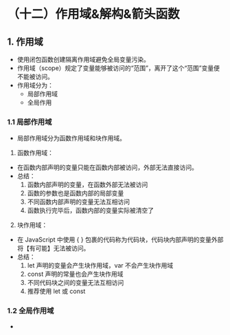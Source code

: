 # （十二）作用域&解构&箭头函数

## 1. 作用域

- 使用闭包函数创建隔离作用域避免全局变量污染。
- 作用域（scope）规定了变量能够被访问的“范围”，离开了这个“范围”变量便不能被访问。
- 作用域分为：
    - 局部作用域
    - 全局作用

### 1.1 局部作用域

- 局部作用域分为函数作用域和块作用域。

1. 函数作用域：
- 在函数内部声明的变量只能在函数内部被访问，外部无法直接访问。
- 总结：
    1. 函数内部声明的变量，在函数外部无法被访问
    2. 函数的参数也是函数内部的局部变量
    3. 不同函数内部声明的变量无法互相访问
    4. 函数执行完毕后，函数内部的变量实际被清空了

2. 块作用域：
- 在 JavaScript 中使用 { } 包裹的代码称为代码块，代码块内部声明的变量外部将【有可能】无法被访问。
- 总结：
    1. let 声明的变量会产生块作用域，var 不会产生块作用域
    2. const 声明的常量也会产生块作用域
    3. 不同代码块之间的变量无法互相访问
    4. 推荐使用 let 或 const

### 1.2 全局作用域

- <script> 标签和 .js 文件的【最外层】就是所谓的全局作用域，在此声明的变量在函数内部也可以被访问。
- 全局作用域中声明的变量，任何其它作用域都可以被访问
- 注意：
    1. 为 window 对象动态添加的属性默认也是全局的，不推荐！
    2. 函数中未使用任何关键字声明的变量为全局变量，不推荐！！！
    3. 尽可能少的声明全局变量，防止全局变量被污染

### 1.3 作用域链

- 作用域链本质上是底层的变量查找机制。
    - 在函数被执行时，会优先查找当前函数作用域中查找变量
    - 如果当前作用域查找不到则会依次逐级查找父级作用域直到全局作用域
- 总结：
    1. 嵌套关系的作用域串联起来形成了作用域链
    2. 相同作用域链中按着从小到大的规则查找变量
    3. 子作用域能够访问父作用域，父级作用域无法访问子级作用域

### 1.4 JS垃圾回收机制

#### 1.4.1 什么是垃圾回收机制？

- 垃圾回收机制(Garbage Collection) 简称 GC
- JS中内存的分配和回收都是自动完成的，内存在不使用的时候会被垃圾回收器自动回收。
- 正因为垃圾回收器的存在，许多人认为JS不用太关心内存管理的问题
- 但如果不了解JS的内存管理机制，我们同样非常容易成内存泄漏（内存无法被回收）的情况
- 不再用到的内存，没有及时释放，就叫做内存泄漏

#### 1.4.2 内存的生命周期

- JS环境中分配的内存, 一般有如下生命周期：
    1. 内存分配：当我们声明变量、函数、对象的时候，系统会自动为他们分配内存
    2. 内存使用：即读写内存，也就是使用变量、函数等
    3. 内存回收：使用完毕，由垃圾回收自动回收不再使用的内存
    4. 说明：
        - 全局变量一般不会回收(关闭页面回收)；
        - 一般情况下局部变量的值, 不用了, 会被自动回收掉

#### 1.4.3 拓展-JS垃圾回收机制-算法说明

堆栈空间分配区别：
1. 栈（操作系统）: 由操作系统自动分配释放函数的参数值、局部变量等，基本数据类型放到栈里面。
2. 堆（操作系统）: 一般由程序员分配释放，若程序员不释放，由垃圾回收机制回收。复杂数据类型放到堆里面。

下面介绍两种常见的浏览器垃圾回收算法: 引用计数法和标记清除。

1. 引用计数法：
- IE采用的引用计数算法，定义“内存不再使用”，就是看一个对象是否有指向它的引用，没有引用了就回收对象
- 算法：
    1. 跟踪记录被引用的次数
    2. 如果被引用了一次，那么就记录次数1,多次引用会累加 ++
    3. 如果减少一个引用就减1 --
    4. 如果引用次数是0 ，则释放内存
- 但它却存在一个致命的问题：嵌套引用（循环引用）
- 如果两个对象相互引用，尽管他们已不再使用，垃圾回收器不会进行回收，导致内存泄露。
- 因为他们的引用次数永远不会是0。这样的相互引用如果说很大量的存在就会导致大量的内存泄露：
    ```
    function fn() {
        let o1 = {}
        let o2 = {}
        o1.a = o2
        o2.a = o1
        return '引用计数无法回收'
    }
    fn()
    ```

2. 标记清除法
- 现代的浏览器已经不再使用引用计数算法了。
- 现代浏览器通用的大多是基于标记清除算法的某些改进算法，总体思想都是一致的。
- 核心：
    1. 标记清除算法将“不再使用的对象”定义为“无法达到的对象”。
    2. 就是从根部（在JS中就是全局对象）出发定时扫描内存中的对象。凡是能从根部到达的对象，都是还需要使用的。
    3. 那些无法由根部出发触及到的对象被标记为不再使用，稍后进行回收。

### 1.5 闭包

- 概念：一个函数对周围状态的引用捆绑在一起，内层函数中访问到其外层函数的作用域
- 简单理解：闭包 = 内层函数 + 外层函数的变量
- 闭包作用：封闭数据，提供操作，外部也可以访问函数内部的变量
- 闭包的基本格式:
    ```js
    function outer() {
        let i = 1
        fucntion fn() {
            console.log(i)
        }
        return fn
    }
    const fun = outer()
    fun()       // 1
    // 外层函数使用内部函数的变量
    
    // 简约写法
    function outer() {
        let i = 1
        return fucntion () {
            console.log(i)
        }
    }
    const fun = outer()
    fun()       // 调用fun  1
    // 外层函数使用内部函数的变量
    ```
- 闭包应用：实现数据的私有。
- 比如，我们要做个统计函数调用次数，函数调用一次，就++
    - 不推荐例子：
        ```js
        let count = 1
        function fn() {
            count++
            console.log('函数被调用${count}次')
        }
        fn()    // 2
        fn()    // 3
        ```
        - 但是，这个 count 是个全局变量，很容易被修改。
    - 推荐例子：
        ```js
        function fn() {
            let count = 1
            function fun() {
                count++
                console.log('函数被调用${count}次')
            }
            return fun
        }
        const result = fn()
        result()    // 2
        result()    // 3
        ```    
        - 这样实现了数据私有，无法直接修改 count。
- 闭包的作用？
    - 封闭数据，实现数据私有，外部也可以访问函数内部的变量
    - 闭包很有用，因为它允许将函数与其所操作的某些数据（环境）关联起来
- 闭包可能引起的问题？
    - 内存泄漏。

### 1.6 变量提升

- 变量提升是 JavaScript 中比较“奇怪”的现象，它允许在变量声明之前即被访问（仅存在于var声明变量）
- 注意：
    1. 变量在未声明即被访问时会报语法错误
    2. 变量在var声明之前即被访问，变量的值为 undefined
    3. let/const 声明的变量不存在变量提升
    4. 变量提升出现在相同作用域当中
    5. 实际开发中推荐先声明再访问变量
- JS初学者经常花很多时间才能习惯变量提升，还经常出现一些意想不到的bug，正因为如此，ES6 引入了块级作用域，用 let 或者 const 声明变量，让代码写法更加规范和人性化。

- 用 var 关键字声明变量会有变量提升
- 变量提升是什么流程？
    - 先把 var 变量提升到当前作用域于最前面
    - 只提升变量声明，不提升变量赋值
    - 然后依次执行代码
- 我们不建议使用var声明变量

## 2. 函数进阶

### 2.1 函数提升

- 函数提升与变量提升比较类似，是指函数在声明之前即可被调用。
- 例子：
    ```js
    // 调用函数
    foo()
    // 声明函数
    function foo() {
        console.log('声明之前即被调用...')
    }
    
    // 不存在提升现象
    bar()   // 错误
    var var = function() {
        console.log('函数表达式不存在提升现象...')
    }
    ```
- 总结：
    1. 函数提升能够使函数的声明调用更灵活
    2. 函数表达式不存在提升的现象
    3. 函数提升出现在相同作用域当中

### 2.2 函数参数

1. 动态参数
- arguments 是函数内部内置的伪数组变量，它包含了调用函数时传入的所有实参
- 总结：
    1. arguments 是一个伪数组，只存在于函数中
    2. arguments 的作用是动态获取函数的实参
    3. 可以通过for循环依次得到传递过来的实参
- 例子：
    ```js
    function sum() {
        // console.log(arguments)
        let s = 0
        for(let i = 0; i < arguments.length; i++) {
            s += arguments[i]
        }
        console.log(s)
    }
    // 调用求和函数
    sum(5, 10)
    sum(1, 2, 4)
    ```
- 当不确定传递多少个实参的时候，我们使用 arguments 动态参数。

2. 剩余参数
- 剩余参数允许我们将一个不定数量的参数表示为一个数组
- 例子：
    ```js
    function getSum(...other) {
        // other 得到 [1,2,3]
        console.log(other)
    }
    getSum(1, 2, 3)
    ```
- 和 arguments 有什么不同：  
    1. ... 是语法符号，置于最末函数形参之前，用于获取多余的实参
    2. 借助 ... 获取的剩余实参，是个真数组
    3. 开发中，还是提倡多使用剩余参数
- 例子：
    ```js
    function config(baseURL, ...other) {
        console.log(baseURL)    // 得到 http://baidu.com
        console.log(other)      // 得到 ['get', 'json']
    }
    config('http://baidu.com', 'get', 'json');
    ```

3. 展开运算符
- 展开运算符(…)，将一个数组进行展开
- 例子：
    ```js
    const arr = [1, 5, 3, 8, 2]
    console.log(...arr)     // 1 5 3 8 2
    ```
    - 不会修改原数组
- 典型运用场景：求数组最大值(最小值)、合并数组等
- 例子：
    ```js
    const arr = [1, 5, 3, 8, 2]
    console.log(Math.max(...arr))     // 8
    console.log(Math.min(...arr))     // 1
    
    // 合并数组
    const arr1 = [1, 2, 3]
    const arr2 = [4 ,5, 6]
    const arr3 = [...arr1, ...arr3]
    console.log(arr3)   // [1,2,3,4,5,6]
    ```
- 展开运算符 or 剩余参数：
    - 剩余参数：函数参数使用，得到真数组
    - 展开运算符：数组中使用，数组展开

### 2.3 箭头函数（重要）

- 引入箭头函数的目的是更简短的函数写法并且不绑定this，箭头函数的语法比函数表达式更简洁
- 使用场景：箭头函数更适用于那些本来需要匿名函数的地方

#### 2.3.1 基本语法

1. 语法1：基本写法
    ```js
    // 普通函数
    const fn = function() {
        console.log('我是普通函数')
    }
    fn()
    
    // 箭头函数
    const fn = () => {
        console.log('我是箭头函数')
    }
    fn()
    ```

2. 语法2：只有一个参数可以省略小括号
    ```js
    // 普通函数
    const fn = function(x) {
        return x + x
    }
    console.log(fn(1))  // 2
    
    // 箭头函数
    const fn = x => {
        return x + x
    }
    console.log(fn(1))  // 2
    ```

3. 语法3：如果函数体只有一行代码，可以写到一行上，并且无需写 return 直接返回值
    ```js
    // 普通函数
    const fn = function(x, y) {
        return x + y
    }
    console.log(fn(1, 2))  // 3
    
    // 箭头函数
    const fn = (x, y) => x + y
    console.log(fn(1, 2))  // 3
    
    // 更简洁的语法：
    const form = document.querySelector('form')
    form.addEventListener('click', ev => ev.preventDefault())
    ```

4. 语法4：加括号的函数体返回对象字面量表达式
    ```js
    const fn1 = uname => ({uname: uname})
    console.log(fn1('pink老师'))    // {uname: 'pink老师'}
    ```

5. 总结
- 箭头函数属于表达式函数，因此不存在函数提升
- 箭头函数只有一个参数时可以省略圆括号 ()
- 箭头函数函数体只有一行代码时可以省略花括号 {}，并自动做为返回值被返回
- 加括号的函数体返回对象字面量表达式

#### 2.3.2 箭头函数参数

- 普通函数有 arguments 动态参数
- 箭头函数没有 arguments 动态参数，但是有剩余参数 ...arg
- 例子：
    ```js
    const getSum = (...arg) => {
        let sum = 0
        for(let i = 0; i < args.lenth; i++) {
            sum += args[i]
        }
        return sum      // 注意函数体有多行代码需要 return
    }
    console.log(getSum(1, 2, 3))    // 6
    ```

#### 2.3.3 箭头函数this

- 在箭头函数出现之前，每一个新函数根据它是被如何调用的来定义这个函数的this值，非常令人讨厌。
- 箭头函数不会创建自己的this，它只会从自己的作用域链的上一层沿用this。
- 例子1：
    ```js
    console.log(this)   // 此处为 window
    const sayHi = function() {
        console.log(this)   // 普通函数指向调用者，此处为 window
    }
    btn.addEventListener('click', function() {
        console.log(this)   // 当前 this 指向 btn  
    })
    ```
- 例子2：
    ```js
    console.log(this)   // 此处为 window
    // 箭头函数
    const sayHi = () => {
        console.log(this)   // 箭头函数此处为 window
    }
    btn.addEventListener('click', () => {
        console.log(this)   // 当前 this 指向 window  
    })
    
    const user = {
        name: '小明',
        // 该箭头函数中的 this 为函数声明环境中 this 一致
        walk: () => {
            console.log(this)   // 指向 window，不是 user
        }
    }
    user.walk()
    ```
- 例子3：
    ```js
    const user = {
        name: '小明',
        sleep: function () {
            console.log(this)   // 指向 user
            const fn = () => {
                console.log(this)   // 指向 user，该箭头函数中的 this 与 sleep 中的 this 一致
            }
            // 调用箭头函数
            fn()
        }
    }
    user.sleep()
    ```
- 在开发中【使用箭头函数前需要考虑函数中 this 的值】，事件回调函数使用箭头函数时，this 为全局的 window，因此 DOM 事件回调函数为了简便，还是不太推荐使用箭头函数

## 3. 解构赋值

- 使用解构简洁语法快速为变量赋值。
- 例子：
    ```js
    const [max, min, avg] = [100, 60, 80]
    console.log(max)    // 100
    console.log(min)    // 60
    console.log(avg)    // 80
    ```
- 解构赋值是一种快速为变量赋值的简洁语法，本质上仍然是为变量赋值。分为：
    - 数组解构
    - 对象解构

### 3.1 数组解构

- 数组解构是将数组的单元值快速批量赋值给一系列变量的简洁语法。
- 基本语法：
    1. 赋值运算符 = 左侧的 [] 用于批量声明变量，右侧数组的单元值将被赋值给左侧的变量
    2. 变量的顺序对应数组单元值的位置依次进行赋值操作
- 例子：
    ```js
    // 普通的数组
    const arr = [1, 2, 3]
    // 批量声明变量 a b c
    // 同时将数组单元值 1 2 3 依次赋值给变量 a b c
    const [a, b, c] = arr
    console.log(a)  // 1
    console.log(b)  // 2
    console.log(c)  // 3
    ```
- 典型应用：交互2个变量
    ```js
    let a = 1
    let b = 3;      // 这里必须有分号！！！
    [b, a] = [a, b]
    console.log(a)  // 3
    console.log(b)  // 1
    ```
- **js前面必须加分号情况：**
    ```js
    // 1. 立即执行函数
    (function t() {})();
    // 或者
    ;(function t() {})()
    
    // 2. 数组解构
    // 数组开头的，特别是前面有语句的一定注意加分号
    ;[b, a] = [a, b]
    ```
- 变量多，单元值少的情况：
    ```js
    const [a, b, c, d] = ['小米', '苹果', '华为']
    console.log(a)  // 小米
    console.log(b)  // 苹果
    console.log(c)  // 华为
    console.log(d)  // undefined
    ```
    - 变量的数量大于单元值数量时，多余的变量将被赋值为 undefined
- 变量少，单元值多的情况：
    ```js
    const [a, b, c] = ['小米', '苹果', '华为', '格力']
    console.log(a)  // 小米
    console.log(b)  // 苹果
    console.log(c)  // 华为
    ```
- 利用剩余参数解决变量少但单元值多的情况：
    ```js
    const [a, b, ...tel] = ['小米', '苹果', '华为', '格力', 'vivo']
    console.log(a)      // 小米
    console.log(b)      // 苹果
    console.log(tel)    // ['华为', '格力', 'vivo']
    ```
    - 剩余参数返回的还是一个数组。
- 防止有undefined传递单元值的情况，可以设置默认值：
    ```js
    const [a = '手机', b = '华为'] = ['小米']
    console.log(a)      // 小米
    console.log(b)      // 华为
    ```
    - 允许初始化变量的默认值，且只有单元值为 undefined 时默认值才会生效
- 按需导入，忽略某些返回值：
    ```js
    const [a, , c, d] = ['小米', '苹果', '华为', '格力']
    console.log(a)      // 小米
    console.log(c)      // 华为
    console.log(d)      // 格力
    ``` 
- 支持多维数组的结构：
    ```js
    const [a, b] = ['苹果', ['小米', '华为']]
    console.log(a)      // 苹果
    console.log(b)      // ['小米', '华为']
    
    const [a, [b, c]] = ['苹果', ['小米', '华为']]
    console.log(a)      // 苹果
    console.log(b)      // 小米
    console.log(c)      // 华为
    ```

### 3.2 对象解构

- 对象解构是将对象属性和方法快速批量赋值给一系列变量的简洁语法
- 基本语法：
    1. 赋值运算符 = 左侧的 {} 用于批量声明变量，右侧对象的属性值将被赋值给左侧的变量
    2. 对象属性的值将被赋值给与属性名相同的变量
    3. 注意解构的变量名不要和外面的变量名冲突否则报错
    4.对象中找不到与变量名一致的属性时变量值为 undefined
- 例子：
    ```js
    // 普通对象
    const user = {
        name: '小明',
        age: 18
    };
    // 批量声明变量 name age
    // 同时将数组单元值 小明 18 依次赋值给变量 name age
    const [name, age] = user
    
    console.log(name)   // 小明
    console.log(age)    // 18
    ```
- 给新的变量名赋值：可以从一个对象中提取变量并同时修改新的变量名
    ```js
    // 普通对象
    const user = {
        name: '小明',
        age: 18
    };
    // 把原来的name变量重新命名为uname
    const [name: uname, age] = user
    
    console.log(uname)   // 小明
    console.log(age)     // 18
    ```
- 数组对象解构：
    ```js
    const pig = [
        {
            name: '佩奇',
            age: 6
        }
    ]
    
    const [{name, age}] = pig
    console.log(name, age)
    ```
- 多级对象解构：
    ```js
    // 依次打印家庭成员
    const pig = {
        name: '佩奇',
        family: {
            mother: '猪妈妈',
            father: '猪爸爸',
            sister: '乔治'
        },
        age: 6
    }
    const { name, family: {mother, father, sister} } = pig
    console.log(name)       // 佩奇
    console.log(mother)     // 猪妈妈
    console.log(father)     // 猪爸爸
    console.log(sister)     // 乔治
    
    // 这是后台传递过来的数据，请选出data里面的数据方便后面渲染
    const msg = {
        "code": 200,
        "msg": "获取新闻列表成功",
        "data": [
            {
                "id": 1,
                "title": "xxx",
                "count": 58
            },
            {
                "id": 2,
                "title": "yyy",
                "count": 56
            },
            {
                "id": 3,
                "title": "zzz",
                "count": 1800
            }
        ]
    }
    const {data} = msg
    console.log(data)
    
    // 将上面对象只选出data数据，传递给另外一个函数
    function render({ data }) {
        // 内部处理
        console.log(data)
    }
    render(msg)
    
    // 为了防止msg里面的data名字混淆，渲染函数里面的数据名改为 myData
    function render({ data: myData }) {
        // 内部处理
        console.log(myData)
    }
    render(msg)
    ```

### 3.3 遍历数组 forEach 方法（重点）

- forEach() 方法用于调用数组的每个元素，并将元素传递给回调函数
- 主要使用场景：遍历数组的每个元素
- 语法：
    ```
    被遍历的数组.forEach(function (当前数组元素, 当前元素索引号) {
        // 函数体
    })
    ```
- 例如：
    ```js
    const arr = ['pink', 'red', 'green']
    arr.forEach(function (item, index) {
        console.log('当前数组元素是：${item}')          // 依次打印数组每一个元素
        console.log('当前数组元素的索引是：${index}')   // 依次打印数组每一个元素的索引
    })
    ```
- 注意：
    1. forEach 主要是遍历数组
    2. 参数当前数组元素是必须要写的，索引号可选

## 4. 综合案例

### 4.1 筛选数组 filter 方法（重点）

- filter() 方法创建一个新的数组，新数组中的元素是通过检查指定数组中符合条件的所有元素
- 主要使用场景：筛选数组符合条件的元素，并返回筛选之后元素的新数组
- 语法：
    ```
    被遍历的数组.filter(function (currentValue, index) {
        return 筛选条件
    })
    ```
- 例子：
    ```js
    // 筛选数组中大于30的元素
    const score = [10, 50, 3, 40, 33]
    const re = score.filter(function (item) {
        return ietm > 30
    })
    console.log(re)     // [50, 40, 33]
    ```
- filter() 筛选数组
- 返回值：返回数组，包含了符合条件的所有元素。如果没有符合条件的元素则返回空数组
- 参数：currentValue 必须写， index 可选
- 因为返回新数组，所以不会影响原数组
